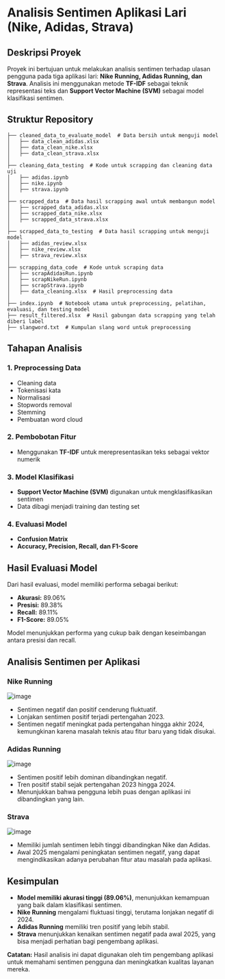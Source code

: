 # **Analisis Sentimen Aplikasi Lari (Nike, Adidas, Strava)**

## **Deskripsi Proyek**
Proyek ini bertujuan untuk melakukan analisis sentimen terhadap ulasan pengguna pada tiga aplikasi lari: **Nike Running, Adidas Running, dan Strava**. Analisis ini menggunakan metode **TF-IDF** sebagai teknik representasi teks dan **Support Vector Machine (SVM)** sebagai model klasifikasi sentimen.

## **Struktur Repository**
```
├── cleaned_data_to_evaluate_model  # Data bersih untuk menguji model
│   ├── data_clean_adidas.xlsx
│   ├── data_clean_nike.xlsx
│   ├── data_clean_strava.xlsx
│
├── cleaning_data_testing  # Kode untuk scrapping dan cleaning data uji
│   ├── adidas.ipynb
│   ├── nike.ipynb
│   ├── strava.ipynb
│
├── scrapped_data  # Data hasil scrapping awal untuk membangun model
│   ├── scrapped_data_adidas.xlsx
│   ├── scrapped_data_nike.xlsx
│   ├── scrapped_data_strava.xlsx
│
├── scrapped_data_to_testing  # Data hasil scrapping untuk menguji model
│   ├── adidas_review.xlsx
│   ├── nike_review.xlsx
│   ├── strava_review.xlsx
│
├── scrapping_data_code  # Kode untuk scraping data
│   ├── scrapAdidasRun.ipynb
│   ├── scrapNikeRun.ipynb
│   ├── scrapStrava.ipynb
│   ├── data_cleaning.xlsx  # Hasil preprocessing data
│
├── index.ipynb  # Notebook utama untuk preprocessing, pelatihan, evaluasi, dan testing model
├── result_filtered.xlsx  # Hasil gabungan data scrapping yang telah diberi label
├── slangword.txt  # Kumpulan slang word untuk preprocessing
```

## **Tahapan Analisis**
### **1. Preprocessing Data**
- Cleaning data
- Tokenisasi kata
- Normalisasi
- Stopwords removal
- Stemming
- Pembuatan word cloud

### **2. Pembobotan Fitur**
- Menggunakan **TF-IDF** untuk merepresentasikan teks sebagai vektor numerik

### **3. Model Klasifikasi**
- **Support Vector Machine (SVM)** digunakan untuk mengklasifikasikan sentimen
- Data dibagi menjadi training dan testing set

### **4. Evaluasi Model**
- **Confusion Matrix**
- **Accuracy, Precision, Recall, dan F1-Score**

## **Hasil Evaluasi Model**
Dari hasil evaluasi, model memiliki performa sebagai berikut:
- **Akurasi:** 89.06%
- **Presisi:** 89.38%
- **Recall:** 89.11%
- **F1-Score:** 89.05%

Model menunjukkan performa yang cukup baik dengan keseimbangan antara presisi dan recall.

## **Analisis Sentimen per Aplikasi**
### **Nike Running**

![image](https://github.com/user-attachments/assets/06988ee8-568e-4f0b-8d47-27ebcac3693b)

- Sentimen negatif dan positif cenderung fluktuatif.
- Lonjakan sentimen positif terjadi pertengahan 2023.
- Sentimen negatif meningkat pada pertengahan hingga akhir 2024, kemungkinan karena masalah teknis atau fitur baru yang tidak disukai.

### **Adidas Running**

![image](https://github.com/user-attachments/assets/7c0b424c-0fd3-40b0-83aa-d8d8abea19fc)

- Sentimen positif lebih dominan dibandingkan negatif.
- Tren positif stabil sejak pertengahan 2023 hingga 2024.
- Menunjukkan bahwa pengguna lebih puas dengan aplikasi ini dibandingkan yang lain.

### **Strava**

![image](https://github.com/user-attachments/assets/d6ebd47e-ab47-4e10-8a0d-f0f2ce576b75)

- Memiliki jumlah sentimen lebih tinggi dibandingkan Nike dan Adidas.
- Awal 2025 mengalami peningkatan sentimen negatif, yang dapat mengindikasikan adanya perubahan fitur atau masalah pada aplikasi.

## **Kesimpulan**
- **Model memiliki akurasi tinggi (89.06%)**, menunjukkan kemampuan yang baik dalam klasifikasi sentimen.
- **Nike Running** mengalami fluktuasi tinggi, terutama lonjakan negatif di 2024.
- **Adidas Running** memiliki tren positif yang lebih stabil.
- **Strava** menunjukkan kenaikan sentimen negatif pada awal 2025, yang bisa menjadi perhatian bagi pengembang aplikasi.

**Catatan:**
Hasil analisis ini dapat digunakan oleh tim pengembang aplikasi untuk memahami sentimen pengguna dan meningkatkan kualitas layanan mereka.

